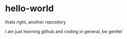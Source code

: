 # hello-world

thats right, another repository

I am just learning github and coding in general, be gentle!

